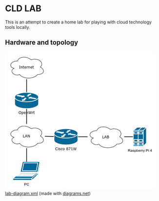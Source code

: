 # CLD LAB
This is an attempt to create a home lab for playing with cloud technology tools locally.

## Hardware and topology

![LAB diagram](img/lab-diagram.png?raw=true "LAB diagram")
[lab-diagram.xml](lab-diagram.xml) (made with [diagrams.net](https://diagrams.net))
